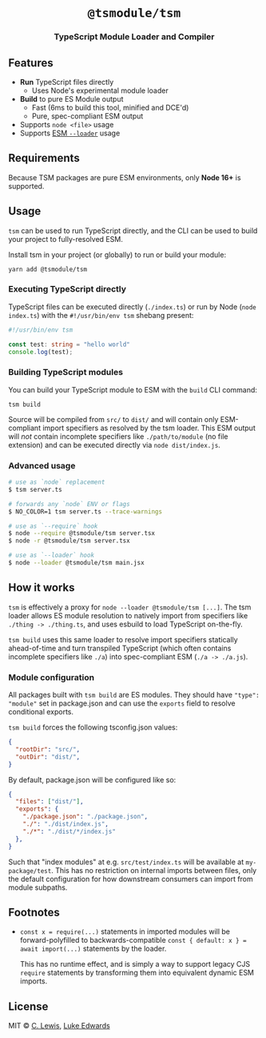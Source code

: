 <div align="center">
  <h1><code>@tsmodule/tsm</code></h1>
  <h3>TypeScript Module Loader and Compiler</h3>
</div>

## Features

* **Run** TypeScript files directly
  * Uses Node's experimental module loader
* **Build** to pure ES Module output
  * Fast (6ms to build this tool, minified and DCE'd)
  * Pure, spec-compliant ESM output
* Supports `node <file>` usage
* Supports [ESM `--loader`](https://nodejs.org/api/esm.html#esm_loaders) usage

## Requirements

Because TSM packages are pure ESM environments, only  **Node 16+** is supported.

## Usage

`tsm` can be used to run TypeScript directly, and the CLI can be used to build
your project to fully-resolved ESM.

Install tsm in your project (or globally) to run or build your module:

```shell
yarn add @tsmodule/tsm
```

### Executing TypeScript directly

TypeScript files can be executed directly (`./index.ts`) or run by Node (`node
index.ts`) with the `#!/usr/bin/env tsm` shebang present:

```ts
#!/usr/bin/env tsm

const test: string = "hello world"
console.log(test);
```

### Building TypeScript modules

You can build your TypeScript module to ESM with the `build` CLI command:

```shell
tsm build
```

Source will be compiled from `src/` to `dist/` and will contain only
ESM-compliant import specifiers as resolved by the tsm loader. This ESM output
will *not* contain incomplete specifiers like `./path/to/module` (no file
extension) and can be executed directly via `node dist/index.js`.

### Advanced usage

```sh
# use as `node` replacement
$ tsm server.ts

# forwards any `node` ENV or flags
$ NO_COLOR=1 tsm server.ts --trace-warnings

# use as `--require` hook
$ node --require @tsmodule/tsm server.tsx
$ node -r @tsmodule/tsm server.tsx

# use as `--loader` hook
$ node --loader @tsmodule/tsm main.jsx
```

## How it works

`tsm` is effectively a proxy for `node --loader @tsmodule/tsm [...]`. The tsm loader
allows ES module resolution to natively import from specifiers like `./thing ->
./thing.ts`, and uses esbuild to load TypeScript on-the-fly. 

`tsm build` uses this same loader to resolve import specifiers statically
ahead-of-time and turn transpiled TypeScript (which often contains incomplete
specifiers like `./a`) into spec-compliant ESM (`./a -> ./a.js`).

### Module configuration

All packages built with `tsm build` are ES modules. They should have
`"type": "module"` set in package.json and can use the `exports` field to
resolve conditional exports.

`tsm build` forces the following tsconfig.json values:

```json
{
  "rootDir": "src/",
  "outDir": "dist/",
}
```

By default, package.json will be configured like so:

```json
{
  "files": ["dist/"],
  "exports": {
    "./package.json": "./package.json",
    "./": "./dist/index.js",
    "./*": "./dist/*/index.js"
  },
}
```

Such that "index modules" at e.g. `src/test/index.ts` will be available at
`my-package/test`.  This has no restriction on internal imports between files,
only the default configuration for how downstream consumers can import from
module subpaths.

## Footnotes

- `const x = require(...)` statements in imported modules will be
  forward-polyfilled to backwards-compatible `const { default: x } = await
  import(...)` statements by the loader.

  This has no runtime effect, and is simply a way to support legacy CJS
  `require` statements by transforming them into equivalent dynamic ESM imports.

## License

MIT © [C. Lewis](https://ctjlewis.com), [Luke Edwards](https://lukeed.com)
